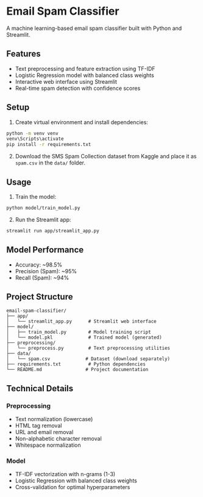 # Email Spam Classifier

A machine learning-based email spam classifier built with Python and Streamlit.

## Features

- Text preprocessing and feature extraction using TF-IDF
- Logistic Regression model with balanced class weights
- Interactive web interface using Streamlit
- Real-time spam detection with confidence scores

## Setup

1. Create virtual environment and install dependencies:
```bash
python -m venv venv
venv\Scripts\activate
pip install -r requirements.txt
```

2. Download the SMS Spam Collection dataset from Kaggle and place it as `spam.csv` in the `data/` folder.

## Usage

1. Train the model:
```bash
python model/train_model.py
```

2. Run the Streamlit app:
```bash
streamlit run app/streamlit_app.py
```

## Model Performance

- Accuracy: ~98.5%
- Precision (Spam): ~95%
- Recall (Spam): ~94%

## Project Structure

```
email-spam-classifier/
├── app/
│   └── streamlit_app.py      # Streamlit web interface
├── model/
│   ├── train_model.py        # Model training script
│   └── model.pkl             # Trained model (generated)
├── preprocessing/
│   └── preprocess.py         # Text preprocessing utilities
├── data/
│   └── spam.csv             # Dataset (download separately)
├── requirements.txt          # Python dependencies
└── README.md                # Project documentation
```

## Technical Details

### Preprocessing
- Text normalization (lowercase)
- HTML tag removal
- URL and email removal
- Non-alphabetic character removal
- Whitespace normalization

### Model
- TF-IDF vectorization with n-grams (1-3)
- Logistic Regression with balanced class weights
- Cross-validation for optimal hyperparameters

